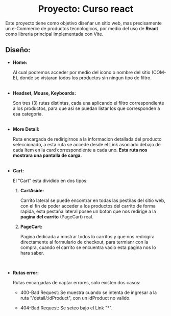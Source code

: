 <h1 align="center" font-size="18px"> Proyecto: Curso react </h1>

<p >Este proyecto tiene como objetivo diseñar un sitio web, mas precisamente un e-Commerce de productos tecnologicos, por medio del uso de <strong>React</strong> como libreria principal implementada con Vite.</p>

<h2>Diseño: </h2> 
<ul>
  <li><strong>Home:</strong> <p>Al cual podremos acceder por medio del icono o nombre del sitio (COM-E), donde se vistaran todos los productos sin ningun tipo de filtro.</p></li>
  <br>
  <li><strong>Headset, Mouse, Keyboards:</strong> <p>Son tres (3) rutas distintas, cada una aplicando el filtro correspondiente a los productos, para que asi se puedan listar los que corresponden a esa categoria.</p></li>
  <br>
  <li><strong>More Detail:</strong> <p>Ruta encargada de redirigirnos a la informacion detallada del producto seleccionado, a esta ruta se accede desde el Link asociado debajo de cada Item en la card correspondiente a cada uno. <strong>Esta ruta nos mostrara una pantalla de carga.</strong></p></li>
  <br>
  <li><strong>Cart:</strong> <p>El "Cart" esta dividido en dos tipos: 
  <ol>
      <li><strong>CartAside:</strong> <p>Carrito lateral se puede encontrar en todas las pestñas del sitio web, con el fin de poder acceder a los productos del carrito de forma rapida, esta pestaña lateral posee un boton que nos redirige a la <strong>pagina del carrito</strong> (PageCart) real.</p></li>
      <li><strong>PageCart:</strong> <p>Pagina dedicada a mostrar todos lo carritos y que nos redirigira directamente al formulario de checkout, para termianr con la compra, cuando el carrito se encuentra vacio esta pagina nos lo hara saber.</p></li>
  </ol>  
  <br>
  </p>
  <li><strong>Rutas error:</strong> <p>Rutas encargadas de captar errores, solo existen dos casos:
    <ul>
      <li><p>
        400-Bad Request: Se muestra cuando se intenta de ingresar a la ruta "/detail/:idProduct", con un idProduct no valido.
      </p></li>
      <li><p>
        404-Bad Request: Se seteo bajo el Link "*".
      </p></li>
    </ul>
  </p></li>
  
</ul>